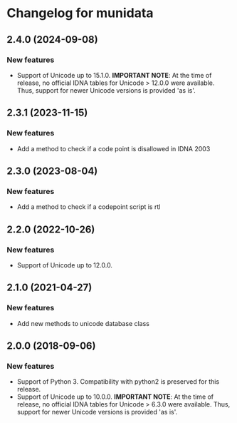 # Changelog for munidata

## 2.4.0 (2024-09-08)
### New features
- Support of Unicode up to 15.1.0. **IMPORTANT NOTE**: At the time of release, no official IDNA tables for Unicode > 12.0.0 were available.
Thus, support for newer Unicode versions is provided 'as is'.

## 2.3.1 (2023-11-15)
### New features
- Add a method to check if a code point is disallowed in IDNA 2003

## 2.3.0 (2023-08-04)
### New features
- Add a method to check if a codepoint script is rtl

## 2.2.0 (2022-10-26)
### New features
- Support of Unicode up to 12.0.0.

## 2.1.0 (2021-04-27)
### New features
- Add new methods to unicode database class

## 2.0.0 (2018-09-06)
### New features
- Support of Python 3. Compatibility with python2 is preserved for this release.
- Support of Unicode up to 10.0.0. **IMPORTANT NOTE**: At the time of release, no official IDNA tables for Unicode > 6.3.0 were available.
Thus, support for newer Unicode versions is provided 'as is'.
